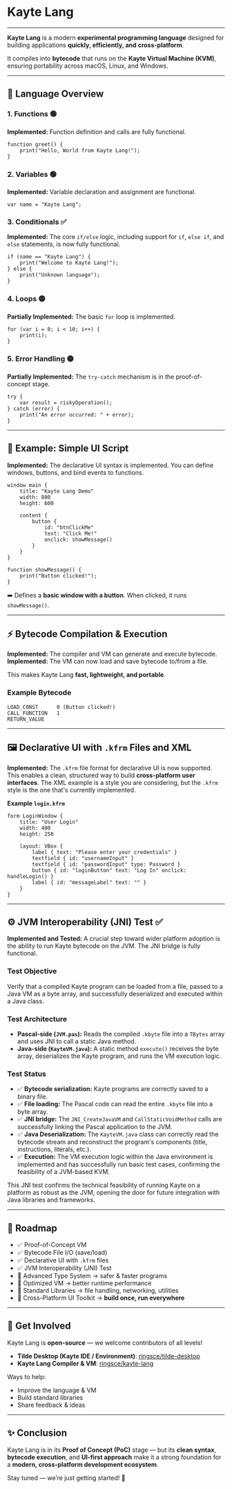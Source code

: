 # Kayte Lang

[](https://circleci.com/gh/ringsce/kayte-lang/tree/main)

-----

**Kayte Lang** is a modern **experimental programming language** designed for building applications **quickly, efficiently, and cross-platform**.

It compiles into **bytecode** that runs on the **Kayte Virtual Machine (KVM)**, ensuring portability across macOS, Linux, and Windows.

-----

## 🚀 Language Overview

### 1\. Functions 🟢

**Implemented:** Function definition and calls are fully functional.

```kayte
function greet() {
    print("Hello, World from Kayte Lang!");
}
```

### 2\. Variables 🟢

**Implemented:** Variable declaration and assignment are functional.

```kayte
var name = "Kayte Lang";
```

### 3\. Conditionals ✅

**Implemented:** The core `if/else` logic, including support for `if`, `else if`, and `else` statements, is now fully functional.

```kayte
if (name == "Kayte Lang") {
    print("Welcome to Kayte Lang!");
} else {
    print("Unknown language");
}
```

### 4\. Loops 🟡

**Partially Implemented:** The basic `for` loop is implemented.

```kayte
for (var i = 0; i < 10; i++) {
    print(i);
}
```

### 5\. Error Handling 🟡

**Partially Implemented:** The `try-catch` mechanism is in the proof-of-concept stage.

```kayte
try {
    var result = riskyOperation();
} catch (error) {
    print("An error occurred: " + error);
}
```

-----

## 🎨 Example: Simple UI Script

**Implemented:** The declarative UI syntax is implemented. You can define windows, buttons, and bind events to functions.

```kayte
window main {
    title: "Kayte Lang Demo"
    width: 800
    height: 600

    content {
        button {
            id: "btnClickMe"
            text: "Click Me!"
            onclick: showMessage()
        }
    }
}

function showMessage() {
    print("Button clicked!");
}
```

➡️ Defines a **basic window with a button**. When clicked, it runs `showMessage()`.

-----

## ⚡ Bytecode Compilation & Execution

**Implemented:** The compiler and VM can generate and execute bytecode.
**Implemented:** The VM can now load and save bytecode to/from a file.

This makes Kayte Lang **fast, lightweight, and portable**.

### Example Bytecode

```plaintext
LOAD_CONST      0 (Button clicked!)
CALL_FUNCTION   1
RETURN_VALUE
```

-----

## 🖼️ Declarative UI with `.kfrm` Files and XML

**Implemented:** The `.kfrm` file format for declarative UI is now supported. This enables a clean, structured way to build **cross-platform user interfaces**. The XML example is a style you are considering, but the `.kfrm` style is the one that's currently implemented.

**Example `login.kfrm`**

```kayte
form LoginWindow {
    title: "User Login"
    width: 400
    height: 250

    layout: VBox {
        label { text: "Please enter your credentials" }
        textfield { id: "usernameInput" }
        textfield { id: "passwordInput" type: Password }
        button { id: "loginButton" text: "Log In" onclick: handleLogin() }
        label { id: "messageLabel" text: "" }
    }
}
```

-----

## ⚙️ JVM Interoperability (JNI) Test ✅

**Implemented and Tested:** A crucial step toward wider platform adoption is the ability to run Kayte bytecode on the JVM. The JNI bridge is fully functional.

### Test Objective

Verify that a compiled Kayte program can be loaded from a file, passed to a Java VM as a byte array, and successfully deserialized and executed within a Java class.

### Test Architecture

  * **Pascal-side (`JVM.pas`):** Reads the compiled `.kbyte` file into a `TBytes` array and uses JNI to call a static Java method.
  * **Java-side (`KayteVM.java`):** A static method `execute()` receives the byte array, deserializes the Kayte program, and runs the VM execution logic.

### Test Status

  * ✅ **Bytecode serialization:** Kayte programs are correctly saved to a binary file.
  * ✅ **File loading:** The Pascal code can read the entire `.kbyte` file into a byte array.
  * ✅ **JNI bridge:** The `JNI_CreateJavaVM` and `CallStaticVoidMethod` calls are successfully linking the Pascal application to the JVM.
  * ✅ **Java Deserialization:** The `KayteVM.java` class can correctly read the bytecode stream and reconstruct the program's components (title, instructions, literals, etc.).
  * ✅ **Execution:** The VM execution logic within the Java environment is implemented and has successfully run basic test cases, confirming the feasibility of a JVM-based KVM.

This JNI test confirms the technical feasibility of running Kayte on a platform as robust as the JVM, opening the door for future integration with Java libraries and frameworks.

-----

## 📌 Roadmap

  * ✅ Proof-of-Concept VM
  * ✅ Bytecode File I/O (save/load)
  * ✅ Declarative UI with `.kfrm` files
  * ✅ JVM Interoperability (JNI) Test
  * 🚧 Advanced Type System → safer & faster programs
  * 🚧 Optimized VM → better runtime performance
  * 🚧 Standard Libraries → file handling, networking, utilities
  * 🚧 Cross-Platform UI Toolkit → **build once, run everywhere**

-----

## 🤝 Get Involved

Kayte Lang is **open-source** — we welcome contributors of all levels\!

  * **Tilde Desktop (Kayte IDE / Environment)**: [ringsce/tilde-desktop](https://github.com/ringsce/tilde-desktop)
  * **Kayte Lang Compiler & VM**: [ringsce/kayte-lang](https://github.com/ringsce/kayte-lang)

Ways to help:

  * Improve the language & VM
  * Build standard libraries
  * Share feedback & ideas

-----

## ✨ Conclusion

Kayte Lang is in its **Proof of Concept (PoC)** stage — but its **clean syntax**, **bytecode execution**, and **UI-first approach** make it a strong foundation for a **modern, cross-platform development ecosystem**.

Stay tuned — we’re just getting started\! 🚀
